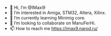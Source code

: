 - 👋 Hi, I’m @IMaxi9
- 👀 I’m interested in Amiga, STM32, Altera, Xilinx.
- 🌱 I’m currently learning Minimig core.
- 💞️ I’m looking to collaborate on ManuFerHi.
- 📫 How to reach me https://imax9.narod.ru/

<!---
IMaxi9/IMaxi9 is a ✨ special ✨ repository because its `README.md` (this file) appears on your GitHub profile.
You can click the Preview link to take a look at your changes.
--->
